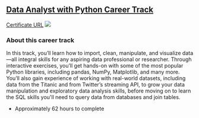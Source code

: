 ## [Data Analyst with Python Career Track](https://app.datacamp.com/learn/career-tracks/data-analyst-with-python?version=4)


[Certificate URL](https://www.datacamp.com/statement-of-accomplishment/track/0726a943b0339b7a68e0301b17f26480c6a06713)
![](https://github.com/brendensong/DataCamp/blob/main/Data%20Analyst%20with%20Python/statement_of_accomplishment_data_analyst_with_python_track.JPG)

### About this career track

In this track, you’ll learn how to import, clean, manipulate, and visualize data—all integral skills for any aspiring data professional or researcher. Through interactive exercises, you’ll get hands-on with some of the most popular Python libraries, including pandas, NumPy, Matplotlib, and many more. You’ll also gain experience of working with real-world datasets, including data from the Titanic and from Twitter’s streaming API, to grow your data manipulation and exploratory data analysis skills, before moving on to learn the SQL skills you'll need to query data from databases and join tables.

- Approximately 62 hours to complete


